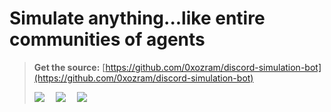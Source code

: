 # Simulate anything...like entire communities of agents

> **Get the source:** [https://github.com/0xozram/discord-simulation-bot](https://github.com/0xozram/discord-simulation-bot)
> <div style="margin: 1em 0"></div> 
> <img style="margin-right: 1em" src="https://img.shields.io/github/last-commit/0xozram/discord-simulation-bot"> <img style="margin-right: 1em" src="https://img.shields.io/github/v/tag/0xozram/discord-simulation-bot"> <img src="https://img.shields.io/github/stars/0xozram/discord-simulation-bot?style=social"> 

<WidgetBot />
